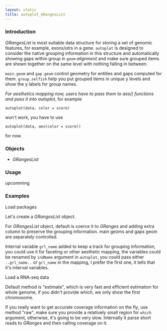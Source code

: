 ```yaml
---
layout: static
title: autoplot_GRangesList
---
```

<!--roptions dev='png', fig.width=8, fig.height=8, fig.keep = "all", fig.path = "autoplot_GRangesList-" -->
<!--begin.rcode setup, message = FALSE, echo = FALSE, warning = FALSE
    render_jekyll()
##    opts_knit$set(upload.fun = function(file) 
##       imgur_upload(file, key = "7733c9b660907f0975935cc9ba657413"))
    dir.path <- "~/Codes/gitrepos/ggbio/master/ggbio/inst/examples/stat/"
    fl<- file.path(dir.path, "autoplot_GRangesList.R")
    read_chunk(fl)
end.rcode-->

### Introduction

*GRangesList* is most suitable data structure for storing a set of genomic
 features, for example, exons/utrs in a gene. `autoplot` is designed to consider
 the native grouping information in this structure and automatically showing
 gaps within group in `geom` *alignment* and make sure grouped items are shown
 together on the same level with nothing falling in between.

`main.geom` and `gap.geom` control geometry for entities and gaps computed for
them. `group.selfish` help you put grouped items in unique y levels and show the
y labels for group names.

_For aesthetics mapping now, users have to pass them to aes() functions and
pass it into autoplot_, for example
    
	autoplot(data, color = score)
	
won't work, you have to use 

    autoplot(data, aes(color = score))
	
for now.	

### Objects
  * *GRangesList*
  
### Usage
  upcomming

### Examples
Load packages
<!--begin.rcode load, message = TRUE, warning = FALSE
end.rcode-->
  
Let's create a *GRangesList* object.
<!--begin.rcode simul, message = FALSE, warning = FALSE
end.rcode-->

For *GRangesList* object, default is coerce it to *GRanges* and adding extra
column to preserve the grouping information. main geoms and gaps geom are
separately controlled.
<!--begin.rcode exp, message = FALSE, warning = FALSE
end.rcode-->

Internal variable `grl_name` added to keep a track for grouping information, you
could use it for faceting or other aesthetic mapping, the variables could be
renamed by `indName` argument in `autoplot`, you could pass either
`..grl_name..` or `grl_name` in the mapping, I prefer the first one, it tells
that it's interval variables.
<!--begin.rcode grl_name, message = FALSE, warning = FALSE
end.rcode-->

Load a RNA-seq data
<!--begin.rcode BamFile, message = FALSE, warning = FALSE
end.rcode-->

Default method is "estimate", which is very fast and efficient estimation for
whole genome, if you didn't provide which, we only show the first chromosome.
<!--begin.rcode BamFile:est, message = FALSE, warning = FALSE
end.rcode-->

If you really want to get accurate coverage information on the fly, use method
"raw", make sure you provide a relatively small region for `which` argument,
otherwise, it's going to be very slow. Internally it parse short reads to
*GRanges* and then calling coverage on it.
<!--begin.rcode BamFile:raw, message = FALSE, warning = FALSE
end.rcode-->







